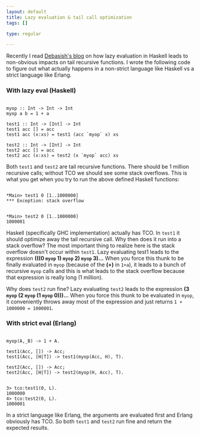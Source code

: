 ```yaml
--- 
layout: default
title: Lazy evaluation & tail call optimization
tags: []

type: regular

---
```

Recently I read [Debasish's blog](http://debasishg.blogspot.com/2009/01/to-tail-recurse-or-not-part-2-follow-up.html) on how lazy evaluation in Haskell leads to non-obvious impacts on tail recursive functions. I wrote the following code to figure out what actually happens in a non-strict language like Haskell vs a strict language like Erlang.

### With lazy eval (Haskell) ###

<pre><code>
myop :: Int -> Int -> Int
myop a b = 1 + a

test1 :: Int -> [Int] -> Int
test1 acc [] = acc
test1 acc (x:xs) = test1 (acc `myop` x) xs

test2 :: Int -> [Int] -> Int
test2 acc [] = acc
test2 acc (x:xs) = test2 (x `myop` acc) xs
</code></pre>

Both `test1` and `test2` are tail recursive functions. There should be 1 million recursive calls; without TCO we should see some stack overflows. This is what you get when you try to run the above defined Haskell functions:

<pre><code>
*Main> test1 0 [1..1000000]
*** Exception: stack overflow
</code></pre>

<pre><code>
*Main> test2 0 [1..1000000]
1000001
</code></pre>

Haskell (specifically GHC implementation) actually has TCO. In `test1` it should optimize away the tail recursive call. Why then does it run into a stack overflow? The most important thing to realize here is the stack overflow doesn't occur within `test1`. Lazy evaluating test1 leads to the expression **(((0 `myop` 1) `myop` 2) `myop` 3)...** When you force this thunk to be finally evaluated in `myop` (because of the **(+)** in `1+a`), it leads to a bunch of recursive `myop` calls and this is what leads to the stack overflow because that expression is really long (1 million). 

Why does `test2` run fine? Lazy evaluating `test2` leads to the expression **(3 `myop` (2 `myop` (1 `myop` 0)))...** When you force this thunk to be evaluated in `myop`, it conveniently throws away most of the expression and just returns `1 + 1000000 = 1000001`.

### With strict eval (Erlang) ###

<pre><code>
myop(A,_B) -> 1 + A.

test1(Acc, []) -> Acc;
test1(Acc, [H|T]) -> test1(myop(Acc, H), T).

test2(Acc, []) -> Acc;
test2(Acc, [H|T]) -> test2(myop(H, Acc), T).
</code></pre>

<pre><code>
3> tco:test1(0, L).
1000000
4> tco:test2(0, L).
1000001
</code></pre>

In a strict language like Erlang, the arguments are evaluated first and Erlang obviously has TCO. So both `test1` and `test2` run fine and return the expected results.
